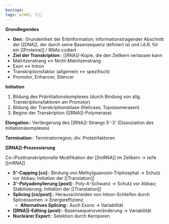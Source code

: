 ```yaml
---
bazinga: 
tags: m/m02, f/🧪
---
```

**Grundlegendes**

- **Gen**::  Grundeinheit der Erbinformation; informationstragender Abschnitt der [[DNA]], der durch seine Basensequenz definiert ist und i.d.R. für ein [[Proteine]] / RNAs codiert
- **Ziel der Transkription**:: [[RNA]]-Kopie, die den Zellkern verlassen kann
- Matritzenstrang ↔ Nicht-Matritzenstrang
- Exon ↔ Intron
- Transkriptionsfaktor (allgemein ↔ spezifisch)
- Promotor, Enhancer, Silencer

**Initiation**

1. Bildung des Präinitiationskomplexes (durch Bindung von allg. Transkriptionsfaktoren am Promotor)
2. Bildung der Transkriptionsblase (Helicase, Topoisomerasen)
3. Beginn der Transkription ([[RNA]]-Polymerase)

**Elongation**:: Verlängerung des [[RNA]]-Strangs 5'-3' (Dissoziation des Initiationskomplexes)

**Termination**:: Terminatorregion; div. Proteinfaktoren

**[[RNA]]-Prozessierung**

Co-/Posttranskriptionelle Modifikation der [[hnRNA]] im Zellkern → reife [[mRNA]]

- **5'-Capping [co]**:: Bindung von Methylguanosin-Triphosphat → Schutz vor Abbau; Initiation der [[Translation]]
- **3'-Polyadenylierung [post]**:: Poly-A-Schwanz → Schutz vor Abbau; Stabilisierung; Initiation der [[Translation]]
- **Splicing [co/post]**:: Herausschneiden von Intron-Schleifen durch Spliceosomen → Energieeffizienz
    - **Alternatives Splicing**:: Auch Exons → Variabilität
- **[[RNA]]-Editing (post)**:: Basensequenzveränderung → Variabilität
- **Nucleärer Export**:: Selektion durch Kernporen

